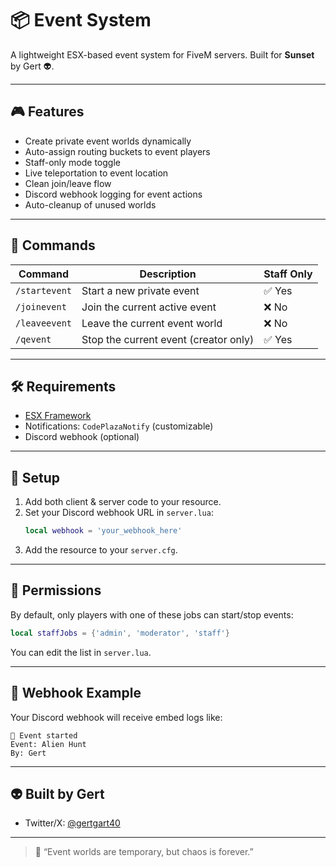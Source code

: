 
# 📦  Event System

A lightweight ESX-based event system for FiveM servers. Built for **Sunset** by Gert 👽.

---

## 🎮 Features

- Create private event worlds dynamically
- Auto-assign routing buckets to event players
- Staff-only mode toggle
- Live teleportation to event location
- Clean join/leave flow
- Discord webhook logging for event actions
- Auto-cleanup of unused worlds

---

## 📜 Commands

| Command         | Description                             | Staff Only |
|----------------|-----------------------------------------|------------|
| `/startevent`  | Start a new private event               | ✅ Yes     |
| `/joinevent`   | Join the current active event           | ❌ No      |
| `/leaveevent`  | Leave the current event world           | ❌ No      |
| `/qevent`     | Stop the current event (creator only)   | ✅ Yes     |

---

## 🛠 Requirements

- [ESX Framework](https://github.com/esx-framework/esx_core)
- Notifications: `CodePlazaNotify` (customizable)
- Discord webhook (optional)

---

## 📂 Setup

1. Add both client & server code to your resource.
2. Set your Discord webhook URL in `server.lua`:
   ```lua
   local webhook = 'your_webhook_here'
   ```
3. Add the resource to your `server.cfg`.

---

## 🔐 Permissions

By default, only players with one of these jobs can start/stop events:

```lua
local staffJobs = {'admin', 'moderator', 'staff'}
```

You can edit the list in `server.lua`.

---

## 📡 Webhook Example

Your Discord webhook will receive embed logs like:

```
📢 Event started
Event: Alien Hunt
By: Gert
```

---

## 👽 Built by Gert

- Twitter/X: [@gertgart40](https://x.com/gertgart40)

---

> 👾 “Event worlds are temporary, but chaos is forever.”
> 
